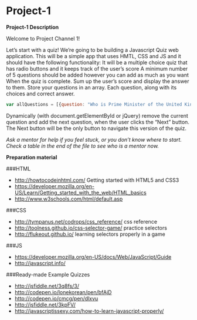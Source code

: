 # Project-1

**Project-1 Description**

Welcome to Project Channel 1!

Let’s start with a quiz!
We’re going to be building a Javascript Quiz web application. This will be a simple app that uses HMTL, CSS and JS and it should have the following functionality:
It will be a multiple choice quiz that has radio buttons and it keeps track of the user’s score
A minimum number of 5 questions should be added however you can add as much as you want
When the quiz is complete. Sum up the user’s score and display the answer to them.
Store your questions in an array. Each question, along with its choices and correct answer.
```javascript
var allQuestions = [{question: "Who is Prime Minister of the United Kingdom?", choices: ["David Cameron", "Gordon Brown", "Winston Churchill", "Tony Blair"], correctAnswer:0}];
```
Dynamically (with document.getElementById or jQuery) remove the current question and add the next question, when the user clicks the “Next” button. The Next button will be the only button to navigate this version of the quiz.


*Ask a mentor for help if you feel stuck, or you don’t know where to start.
Check a table in the end of the file to see who is a mentor now.*

**Preparation material**


###HTML
* http://howtocodeinhtml.com/  Getting started with HTML5 and CSS3
* https://developer.mozilla.org/en-US/Learn/Getting_started_with_the_web/HTML_basics
* http://www.w3schools.com/html/default.asp

###CSS
* http://tympanus.net/codrops/css_reference/ css reference
* http://toolness.github.io/css-selector-game/ practice selectors
* http://flukeout.github.io/ learning selectors properly in a game


###JS
* https://developer.mozilla.org/en-US/docs/Web/JavaScript/Guide
* http://javascript.info/


###Ready-made Example Quizzes

* http://jsfiddle.net/3q8fs/3/
* http://codepen.io/lonekorean/pen/bfAjD
* http://codepen.io/cmcg/pen/dlxvu
* http://jsfiddle.net/3kpFV/
* http://javascriptissexy.com/how-to-learn-javascript-properly/



